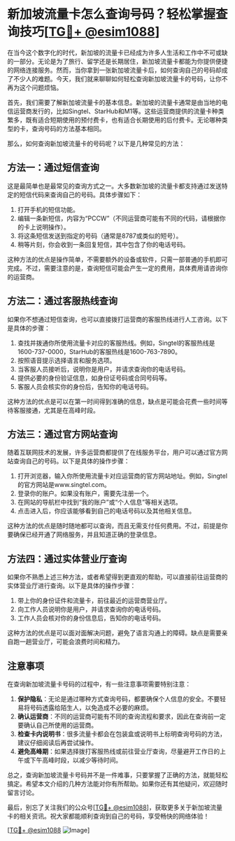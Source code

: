 # 新加坡流量卡怎么查询号码？轻松掌握查询技巧[[TG💪+ @esim1088](https://t.me/s/esim1088)]

在当今这个数字化的时代，新加坡的流量卡已经成为许多人生活和工作中不可或缺的一部分。无论是为了旅行、留学还是长期居住，新加坡流量卡都能为你提供便捷的网络连接服务。然而，当你拿到一张新加坡流量卡后，如何查询自己的号码却成了不少人的难题。今天，我们就来聊聊如何轻松查询新加坡流量卡的号码，让你不再为这个问题烦恼。

首先，我们需要了解新加坡流量卡的基本信息。新加坡的流量卡通常是由当地的电信运营商发行的，比如Singtel、StarHub和M1等。这些运营商提供的流量卡种类繁多，既有适合短期使用的预付费卡，也有适合长期使用的后付费卡。无论哪种类型的卡，查询号码的方法基本相同。

那么，如何查询新加坡流量卡的号码呢？以下是几种常见的方法：

## 方法一：通过短信查询

这是最简单也是最常见的查询方式之一。大多数新加坡的流量卡都支持通过发送特定的短信代码来查询自己的号码。具体步骤如下：

1. 打开手机的短信功能。
2. 编辑一条新短信，内容为“PCCW”（不同运营商可能有不同的代码，请根据你的卡上说明操作）。
3. 将这条短信发送到指定的号码（通常是8787或类似的短号）。
4. 稍等片刻，你会收到一条回复短信，其中包含了你的电话号码。

这种方法的优点是操作简单，不需要额外的设备或软件，只需一部普通的手机即可完成。不过，需要注意的是，查询短信可能会产生一定的费用，具体费用请咨询你的运营商。

## 方法二：通过客服热线查询

如果你不想通过短信查询，也可以直接拨打运营商的客服热线进行人工咨询。以下是具体的步骤：

1. 查找并拨通你所使用流量卡对应的客服热线。例如，Singtel的客服热线是1600-737-0000，StarHub的客服热线是1600-763-7890。
2. 按照语音提示选择语言和服务选项。
3. 当客服人员接听后，说明你是用户，并请求查询你的电话号码。
4. 提供必要的身份验证信息，如身份证号码或合同号码等。
5. 客服人员会核实你的身份后，告知你的电话号码。

这种方法的优点是可以在第一时间得到准确的信息，缺点是可能会花费一些时间等待客服接通，尤其是在高峰时段。

## 方法三：通过官方网站查询

随着互联网技术的发展，许多运营商都提供了在线服务平台，用户可以通过官方网站查询自己的号码。以下是具体的操作步骤：

1. 打开浏览器，输入你所使用流量卡对应运营商的官方网站地址。例如，Singtel的官方网站是www.singtel.com。
2. 登录你的账户。如果没有账户，需要先注册一个。
3. 在网站的导航栏中找到“我的账户”或“个人信息”等相关选项。
4. 点击进入后，你应该能够看到自己的电话号码以及其他相关信息。

这种方法的优点是随时随地都可以查询，而且无需支付任何费用。不过，前提是你要确保已经开通了网络服务，并且知道正确的登录信息。

## 方法四：通过实体营业厅查询

如果你不熟悉上述三种方法，或者希望得到更直观的帮助，可以直接前往运营商的实体营业厅进行查询。以下是具体的操作步骤：

1. 带上你的身份证件和流量卡，前往最近的运营商营业厅。
2. 向工作人员说明你是用户，并请求查询你的电话号码。
3. 工作人员会核对你的身份信息后，告知你的电话号码。

这种方法的优点是可以面对面解决问题，避免了语言沟通上的障碍。缺点是需要亲自跑一趟营业厅，可能会浪费时间和精力。

## 注意事项

在查询新加坡流量卡号码的过程中，有一些注意事项需要特别注意：

1. **保护隐私**：无论是通过哪种方式查询号码，都要确保个人信息的安全。不要轻易将号码透露给陌生人，以免造成不必要的麻烦。
2. **确认运营商**：不同的运营商可能有不同的查询流程和要求，因此在查询前一定要确认自己所使用的运营商。
3. **检查卡内说明书**：很多流量卡都会在包装盒或说明书上标明查询号码的方法，建议仔细阅读后再尝试操作。
4. **避免高峰期**：如果选择拨打客服热线或前往营业厅查询，尽量避开工作日的上午或下午高峰时段，以减少等待时间。

总之，查询新加坡流量卡号码并不是一件难事，只要掌握了正确的方法，就能轻松搞定。希望本文介绍的几种方法能对你有所帮助。如果你还有其他疑问，欢迎随时留言讨论。

最后，别忘了关注我们的公众号[[TG💪+ @esim1088](https://t.me/s/esim1088)]，获取更多关于新加坡流量卡的相关资讯。祝大家都能顺利查询到自己的号码，享受畅快的网络体验！

[[TG💪+ @esim1088](https://t.me/s/esim1088) ![Image](https://i.postimg.cc/4NQfJmqS/Snipaste-2025-05-13-00-14-12.png)]